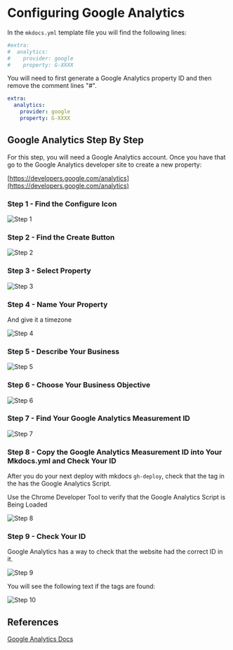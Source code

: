 # Configuring Google Analytics

In the `mkdocs.yml` template file you will find the following lines:

```yml
#extra:
#  analytics:
#    provider: google
#    property: G-XXXX
```

You will need to first generate a Google Analytics property ID and then remove the
comment lines "#".

```yml
extra:
  analytics:
    provider: google
    property: G-XXXX
```

## Google Analytics Step By Step

For this step, you will need a Google Analytics account.  Once you have
that go to the Google Analytics developer site to create a new property:

[https://developers.google.com/analytics](https://developers.google.com/analytics)

### Step 1 - Find the Configure Icon

![Step 1](../img/google-analytics-setup-1.png)

### Step 2 - Find the Create Button

![Step 2](../img/google-analytics-setup-2.png)

### Step 3 - Select Property

![Step 3](../img/google-analytics-setup-3.png)

### Step 4 - Name Your Property

And give it a timezone

![Step 4](../img/google-analytics-setup-4.png)

### Step 5 - Describe Your Business

![Step 5](../img/google-analytics-setup-5.png)

### Step 6 - Choose Your Business Objective

![Step 6](../img/google-analytics-setup-6.png)

### Step 7 - Find Your Google Analytics Measurement ID

![Step 7](../img/google-analytics-setup-7.png)

### Step 8 - Copy the Google Analytics Measurement ID into Your Mkdocs.yml and Check Your ID

After you do your next deploy with mkdocs `gh-deploy`, check that the tag in the <head> has the Google Analytics Script.

Use the Chrome Developer Tool to verify that the Google Analytics Script is Being Loaded

![Step 8](../img/google-analytics-setup-8.png)

### Step 9 - Check Your ID

Google Analytics has a way to check that the website had the correct ID in it.

![Step 9](../img/google-analytics-setup-9.png)

You will see the following text if the tags are found:

![Step 10](../img/google-analytics-setup-10.png)

## References

[Google Analytics Docs](https://support.google.com/analytics/answer/9304153?hl=en&utm_id=ad#stream)